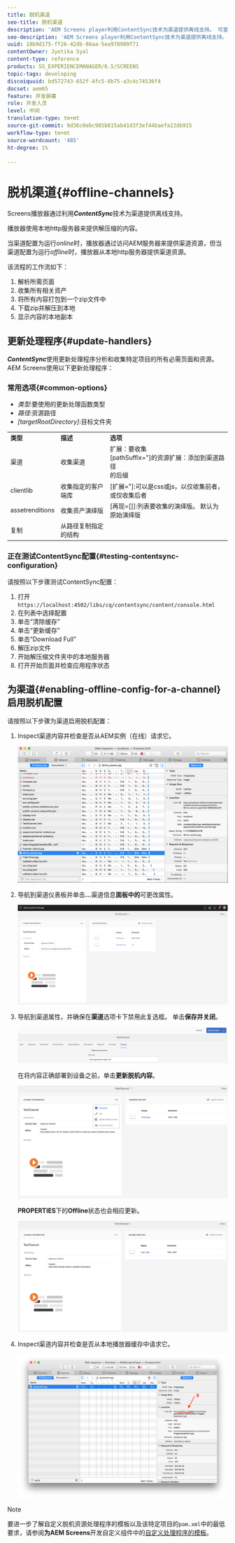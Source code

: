 ```yaml
---
title: 脱机渠道
seo-title: 脱机渠道
description: 'AEM Screens player利用ContentSync技术为渠道提供离线支持。 可查看本页以了解有关更新处理程序和为渠道启用脱机配置的更多信息。  '
seo-description: 'AEM Screens player利用ContentSync技术为渠道提供离线支持。 可查看本页以了解有关更新处理程序和为渠道启用脱机配置的更多信息。  '
uuid: 18b9d175-ff26-42db-86aa-5ea978909f71
contentOwner: Jyotika Syal
content-type: reference
products: SG_EXPERIENCEMANAGER/6.5/SCREENS
topic-tags: developing
discoiquuid: bd572743-652f-4fc5-8b75-a3c4c74536f4
docset: aem65
feature: 开发屏幕
role: 开发人员
level: 中间
translation-type: tm+mt
source-git-commit: 9d36c0ebc985b815ab41d3f3ef44baefa22db915
workflow-type: tm+mt
source-wordcount: '485'
ht-degree: 1%

---
```



# 脱机渠道{#offline-channels}

Screens播放器通过利用&#x200B;***ContentSync***&#x200B;技术为渠道提供离线支持。

播放器使用本地http服务器来提供解压缩的内容。

当渠道配置为运行&#x200B;*online*&#x200B;时，播放器通过访问AEM服务器来提供渠道资源，但当渠道配置为运行&#x200B;*offline*&#x200B;时，播放器从本地http服务器提供渠道资源。

该流程的工作流如下：

1. 解析所需页面
1. 收集所有相关资产
1. 将所有内容打包到一个zip文件中
1. 下载zip并解压到本地
1. 显示内容的本地副本

## 更新处理程序{#update-handlers}

***ContentSync***&#x200B;使用更新处理程序分析和收集特定项目的所有必需页面和资源。 AEM Screens使用以下更新处理程序：

### 常用选项{#common-options}

* *类型*:要使用的更新处理函数类型
* *路径*:资源路径
* *[targetRootDirectory]*:目标文件夹

<table>
 <tbody>
  <tr>
   <td><strong>类型</strong></td> 
   <td><strong>描述</strong></td> 
   <td><strong>选项</strong></td> 
  </tr>
  <tr>
   <td>渠道</td> 
   <td>收集渠道</td> 
   <td>扩展：要收集<br /> [pathSuffix="]的资源扩展：添加到渠道路径<br />的后缀 </td> 
  </tr>
  <tr>
   <td>clientlib</td> 
   <td>收集指定的客户端库</td> 
   <td>[扩展="]:可以是css或js，以仅收集前者，或仅收集后者</td> 
  </tr>
  <tr>
   <td>assetrenditions</td> 
   <td>收集资产演绎版</td> 
   <td>[再现=[]]:列表要收集的演绎版。 默认为原始演绎版</td> 
  </tr>
  <tr>
   <td>复制</td> 
   <td>从路径复制指定的结构</td> 
   <td> </td> 
  </tr>
 </tbody>
</table>

### 正在测试ContentSync配置{#testing-contentsync-configuration}

请按照以下步骤测试ContentSync配置：

1. 打开 `https://localhost:4502/libs/cq/contentsync/content/console.html`
1. 在列表中选择配置
1. 单击“清除缓存”
1. 单击“更新缓存”
1. 单击“Download Full”
1. 解压zip文件
1. 开始解压缩文件夹中的本地服务器
1. 打开开始页面并检查应用程序状态

## 为渠道{#enabling-offline-config-for-a-channel}启用脱机配置

请按照以下步骤为渠道启用脱机配置：

1. Inspect渠道内容并检查是否从AEM实例（在线）请求它。

   ![chlimage_1-24](assets/chlimage_1-24.png)

1. 导航到渠道仪表板并单击&#x200B;**...**&#x200B;渠道信息&#x200B;**面板中的**&#x200B;可更改属性。

   ![chlimage_1-25](assets/chlimage_1-25.png)

1. 导航到渠道属性，并确保在&#x200B;**渠道**&#x200B;选项卡下禁用此复选框。 单击&#x200B;**保存并关闭**。

   ![screen_shot_2017-12-19at122422pm](assets/screen_shot_2017-12-19at122422pm.png)

   在将内容正确部署到设备之前，单击&#x200B;**更新脱机内容**。

   ![screen_shot_2017-12-19at122637pm](assets/screen_shot_2017-12-19at122637pm.png)

   **PROPERTIES**&#x200B;下的&#x200B;**Offline**&#x200B;状态也会相应更新。

   ![screen_shot_2017-12-19at124735pm](assets/screen_shot_2017-12-19at124735pm.png)

1. Inspect渠道内容并检查是否从本地播放器缓存中请求它。

   ![chlimage_1-26](assets/chlimage_1-26.png)

>[!NOTE]
>
>要进一步了解自定义脱机资源处理程序的模板以及该特定项目的`pom.xml`中的最低要求，请参阅&#x200B;**为AEM Screens**&#x200B;开发自定义组件中的[自定义处理程序的模板](/help/user-guide/developing-custom-component-tutorial-develop.md#custom-handlers)。